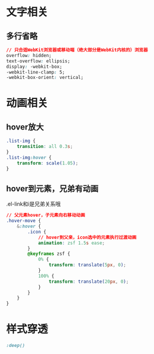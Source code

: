 # 文字相关

## 多行省略

```css
// 只合适WebKit浏览器或移动端（绝大部分是WebKit内核的）浏览器
overflow: hidden;
text-overflow: ellipsis;
display: -webkit-box;
-webkit-line-clamp: 5;
-webkit-box-orient: vertical;
```



# 动画相关

## hover放大

```css
.list-img {
	transition: all 0.3s;
}
.list-img:hover {
	transform: scale(1.05);
}
```



## hover到元素，兄弟有动画

.el-link和i是兄弟关系哦

```css
// 父元素hover，子元素向右移动动画
.hover-move {
	&:hover {
		.icon {
			// hover到父亲，icon选中的元素执行过渡动画
			animation: zsf 1.5s ease;
		}
		@keyframes zsf {
			0% {
				transform: translate(5px, 0);
			}
			100% {
				transform: translate(20px, 0);
			}
		}
	}
}

```

# 样式穿透

```css
:deep()
```

